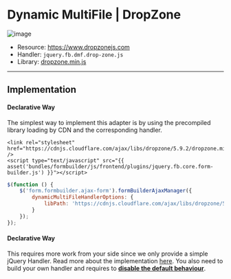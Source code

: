 # Dynamic MultiFile | DropZone

![image](https://user-images.githubusercontent.com/700119/119269406-daf90080-bbf7-11eb-9059-01485bf2edf7.png)

- Resource: https://www.dropzonejs.com 
- Handler: `jquery.fb.dmf.drop-zone.js`
- Library: [dropzone.min.js](https://cdnjs.cloudflare.com/ajax/libs/dropzone/5.9.2/min/dropzone.min.js)

***

## Implementation

#### Declarative Way
The simplest way to implement this adapter is by using the precompiled library loading by CDN and the corresponding handler.

```twig
<link rel="stylesheet" href="https://cdnjs.cloudflare.com/ajax/libs/dropzone/5.9.2/dropzone.min.css" />
<script type="text/javascript" src="{{ asset('bundles/formbuilder/js/frontend/plugins/jquery.fb.core.form-builder.js') }}"></script>
```

```javascript
$(function () {
    $('form.formbuilder.ajax-form').formBuilderAjaxManager({
        dynamicMultiFileHandlerOptions: {
            libPath: 'https://cdnjs.cloudflare.com/ajax/libs/dropzone/5.9.2/min/dropzone.min.js'
        }
    });
});
```

#### Declarative Way
This requires more work from your side since we only provide a simple jQuery Handler.
Read more about the implementation [here](https://dropzone.gitbook.io/dropzone/getting-started/setup/declarative). 
You also need to build your own handler and requires to **[disable the default behaviour](../80_FileUpload.md#disable-default-initialization)**.